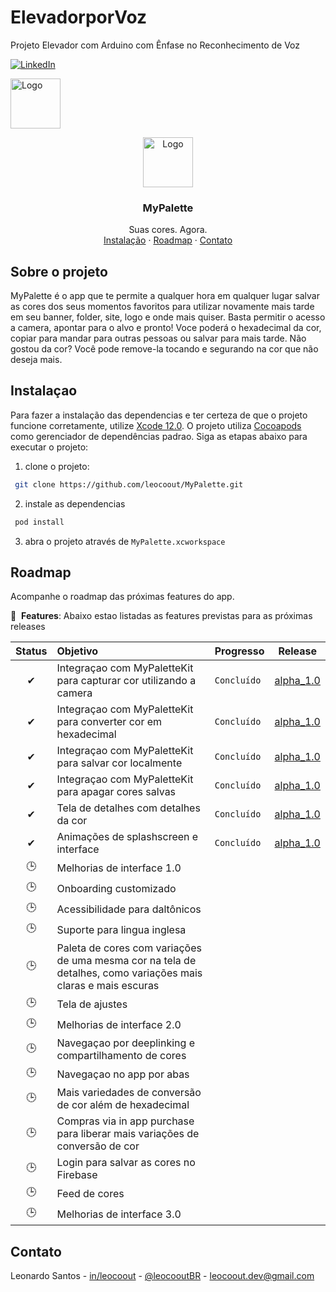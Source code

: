 # ElevadorporVoz
Projeto Elevador com Arduino com Ênfase no Reconhecimento de Voz

[![LinkedIn][linkedin-shield]][linkedin-url]

<p align="left">
  <a href="https://github.com/leocoout/MyPalette">
    <img src="https://i.imgur.com/UE5w6IH.png" alt="Logo" width="80" height="80">
  </a>
<br />
<p align="center">
  <a href="https://github.com/leocoout/MyPalette">
    <img src="https://i.imgur.com/UE5w6IH.png" alt="Logo" width="80" height="80">
  </a>

  <h3 align="center">MyPalette</h3>

  <p align="center">
    Suas cores. Agora.
    <br/>
    <a href="#instalacao">Instalação</a>
    ·
    <a href="#roadmap">Roadmap</a>
    ·
    <a href="#contato">Contato</a>
  </p>
</p>


## Sobre o projeto
MyPalette é o app que te permite a qualquer hora em qualquer lugar salvar as cores dos seus momentos favoritos para utilizar novamente mais tarde em seu banner, folder, site, logo e onde mais quiser. Basta permitir o acesso a camera, apontar para o alvo e pronto! Voce poderá o hexadecimal da cor, copiar para mandar para outras pessoas ou salvar para mais tarde. Não gostou da cor? Você pode remove-la tocando e segurando na cor que não deseja mais.

## Instalaçao
Para fazer a instalação das dependencias e ter certeza de que o projeto funcione corretamente, utilize [Xcode 12.0](https://developer.apple.com).
O projeto utiliza [Cocoapods](https://cocoapods.org) como gerenciador de dependências padrao. Siga as etapas abaixo para executar o projeto:

1. clone o projeto:
  ```sh
   git clone https://github.com/leocoout/MyPalette.git
   ```
   
2. instale as dependencias 
  ```sh
   pod install
   ```
3. abra o projeto através de ```MyPalette.xcworkspace```

## Roadmap
Acompanhe o roadmap das próximas features do app.

🚀 &nbsp;**Features**: Abaixo estao listadas as features previstas para as próximas releases

| Status | Objetivo | Progresso | Release | 
| :---: | :--- | --- | --- |
| ✔ | Integraçao com MyPaletteKit para capturar cor utilizando a camera | `Concluído`| <a href=https://github.com/leocoout/MyPalette/releases/tag/alpha_1.0>alpha_1.0</a> |
| ✔ | Integraçao com MyPaletteKit para converter cor em hexadecimal | `Concluído`| <a href=https://github.com/leocoout/MyPalette/releases/tag/alpha_1.0>alpha_1.0</a> |
| ✔ | Integraçao com MyPaletteKit para salvar cor localmente | `Concluído`| <a href=https://github.com/leocoout/MyPalette/releases/tag/alpha_1.0>alpha_1.0</a> |
| ✔ | Integraçao com MyPaletteKit para apagar cores salvas | `Concluído`| <a href=https://github.com/leocoout/MyPalette/releases/tag/alpha_1.0>alpha_1.0</a> |
| ✔ | Tela de detalhes com detalhes da cor | `Concluído`| <a href=https://github.com/leocoout/MyPalette/releases/tag/alpha_1.0>alpha_1.0</a> |
| ✔ | Animações de splashscreen e interface | `Concluído`| <a href=https://github.com/leocoout/MyPalette/releases/tag/alpha_1.0>alpha_1.0</a> |
| 🕒 | Melhorias de interface 1.0 | | |
| 🕒 | Onboarding customizado | | |
| 🕒 | Acessibilidade para daltônicos | | |
| 🕒 | Suporte para lingua inglesa | | |
| 🕒 | Paleta de cores com variações de uma mesma cor na tela de detalhes, como variações mais claras e mais escuras | | |
| 🕒 | Tela de ajustes | | |
| 🕒 | Melhorias de interface 2.0 | | |
| 🕒 | Navegaçao por deeplinking e compartilhamento de cores | | |
| 🕒 | Navegaçao no app por abas | | |
| 🕒 | Mais variedades de conversão de cor além de hexadecimal | | |
| 🕒 | Compras via in app purchase para liberar mais variações de conversão de cor | | |
| 🕒 | Login para salvar as cores no Firebase | | |
| 🕒 | Feed de cores | | |
| 🕒 | Melhorias de interface 3.0 | | |

## Contato
Leonardo Santos - [in/leocoout][linkedin-url] - [@leocooutBR](https://twitter.com/leocooutBR) - leocoout.dev@gmail.com


[linkedin-shield]: https://img.shields.io/badge/-LinkedIn-black.svg?style=for-the-badge&logo=linkedin&colorB=555
[linkedin-url]: https://www.linkedin.com/in/leocout/
